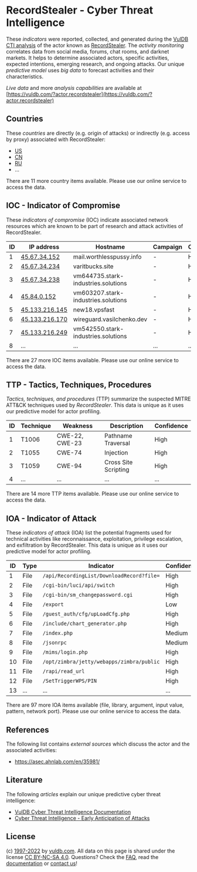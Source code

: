 # RecordStealer - Cyber Threat Intelligence

These _indicators_ were reported, collected, and generated during the [VulDB CTI analysis](https://vuldb.com/?kb.cti) of the actor known as [RecordStealer](https://vuldb.com/?actor.recordstealer). The _activity monitoring_ correlates data from social media, forums, chat rooms, and darknet markets. It helps to determine associated actors, specific activities, expected intentions, emerging research, and ongoing attacks. Our unique _predictive model_ uses _big data_ to forecast activities and their characteristics.

_Live data_ and more _analysis capabilities_ are available at [https://vuldb.com/?actor.recordstealer](https://vuldb.com/?actor.recordstealer)

## Countries

These _countries_ are directly (e.g. origin of attacks) or indirectly (e.g. access by proxy) associated with RecordStealer:

* [US](https://vuldb.com/?country.us)
* [CN](https://vuldb.com/?country.cn)
* [RU](https://vuldb.com/?country.ru)
* ...

There are 11 more country items available. Please use our online service to access the data.

## IOC - Indicator of Compromise

These _indicators of compromise_ (IOC) indicate associated network resources which are known to be part of research and attack activities of RecordStealer.

ID | IP address | Hostname | Campaign | Confidence
-- | ---------- | -------- | -------- | ----------
1 | [45.67.34.152](https://vuldb.com/?ip.45.67.34.152) | mail.worthlesspussy.info | - | High
2 | [45.67.34.234](https://vuldb.com/?ip.45.67.34.234) | varitbucks.site | - | High
3 | [45.67.34.238](https://vuldb.com/?ip.45.67.34.238) | vm644735.stark-industries.solutions | - | High
4 | [45.84.0.152](https://vuldb.com/?ip.45.84.0.152) | vm603207.stark-industries.solutions | - | High
5 | [45.133.216.145](https://vuldb.com/?ip.45.133.216.145) | new18.vpsfast | - | High
6 | [45.133.216.170](https://vuldb.com/?ip.45.133.216.170) | wireguard.vasilchenko.dev | - | High
7 | [45.133.216.249](https://vuldb.com/?ip.45.133.216.249) | vm542550.stark-industries.solutions | - | High
8 | ... | ... | ... | ...

There are 27 more IOC items available. Please use our online service to access the data.

## TTP - Tactics, Techniques, Procedures

_Tactics, techniques, and procedures_ (TTP) summarize the suspected MITRE ATT&CK techniques used by _RecordStealer_. This data is unique as it uses our predictive model for actor profiling.

ID | Technique | Weakness | Description | Confidence
-- | --------- | -------- | ----------- | ----------
1 | T1006 | CWE-22, CWE-23 | Pathname Traversal | High
2 | T1055 | CWE-74 | Injection | High
3 | T1059 | CWE-94 | Cross Site Scripting | High
4 | ... | ... | ... | ...

There are 14 more TTP items available. Please use our online service to access the data.

## IOA - Indicator of Attack

These _indicators of attack_ (IOA) list the potential fragments used for technical activities like reconnaissance, exploitation, privilege escalation, and exfiltration by RecordStealer. This data is unique as it uses our predictive model for actor profiling.

ID | Type | Indicator | Confidence
-- | ---- | --------- | ----------
1 | File | `/api/RecordingList/DownloadRecord?file=` | High
2 | File | `/cgi-bin/luci/api/switch` | High
3 | File | `/cgi-bin/sm_changepassword.cgi` | High
4 | File | `/export` | Low
5 | File | `/guest_auth/cfg/upLoadCfg.php` | High
6 | File | `/include/chart_generator.php` | High
7 | File | `/index.php` | Medium
8 | File | `/jsonrpc` | Medium
9 | File | `/mims/login.php` | High
10 | File | `/opt/zimbra/jetty/webapps/zimbra/public` | High
11 | File | `/rapi/read_url` | High
12 | File | `/SetTriggerWPS/PIN` | High
13 | ... | ... | ...

There are 97 more IOA items available (file, library, argument, input value, pattern, network port). Please use our online service to access the data.

## References

The following list contains _external sources_ which discuss the actor and the associated activities:

* https://asec.ahnlab.com/en/35981/

## Literature

The following _articles_ explain our unique predictive cyber threat intelligence:

* [VulDB Cyber Threat Intelligence Documentation](https://vuldb.com/?kb.cti)
* [Cyber Threat Intelligence - Early Anticipation of Attacks](https://www.scip.ch/en/?labs.20201022)

## License

(c) [1997-2022](https://vuldb.com/?kb.changelog) by [vuldb.com](https://vuldb.com/?kb.about). All data on this page is shared under the license [CC BY-NC-SA 4.0](https://creativecommons.org/licenses/by-nc-sa/4.0/). Questions? Check the [FAQ](https://vuldb.com/?kb.faq), read the [documentation](https://vuldb.com/?kb) or [contact us](https://vuldb.com/?contact)!
